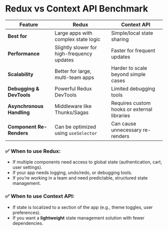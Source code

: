 # Redux vs Context API Benchmark

| Feature                   | Redux                                      | Context API                                 |
|---------------------------|--------------------------------------------|---------------------------------------------|
| **Best for**              | Large apps with complex state logic        | Simple/local state sharing                  |
| **Performance**           | Slightly slower for high-frequency updates | Faster for frequent updates                 |
| **Scalability**           | Better for large, multi-team apps          | Harder to scale beyond simple cases         |
| **Debugging & DevTools**  | Powerful Redux DevTools                    | Limited debugging tools                     |
| **Asynchronous Handling** | Middleware like Thunks/Sagas               | Requires custom hooks or external libraries |
| **Component Re-Renders**  | Can be optimized using `useSelector`       | Can cause unnecessary re-renders            |

### ✅ When to use Redux:

- If multiple components need access to global state (authentication, cart, user settings).
- If your app needs logging, undo/redo, or debugging tools.
- If you’re working in a team and need predictable, structured state management.

### ✅ When to use Context API:

- If state is localized to a section of the app (e.g., theme toggles, user preferences).
- If you want a **lightweight** state management solution with fewer dependencies.